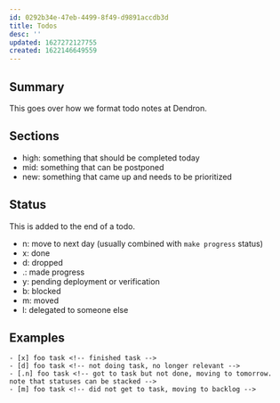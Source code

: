 ```yaml
---
id: 0292b34e-47eb-4499-8f49-d9891accdb3d
title: Todos
desc: ''
updated: 1627272127755
created: 1622146649559
---
```


## Summary

This goes over how we format todo notes at Dendron.

## Sections
- high: something that should be completed today
- mid: something that can be postponed
- new: something that came up and needs to be prioritized

## Status

This is added to the end of a todo. 

- n: move to next day (usually combined with `make progress` status)
- x: done
- d: dropped 
- .: made progress
- y: pending deployment or verification
- b: blocked
- m: moved 
- l: delegated to someone else


## Examples

```
- [x] foo task <!-- finished task -->
- [d] foo task <!-- not doing task, no longer relevant -->
- [.n] foo task <!-- got to task but not done, moving to tomorrow. note that statuses can be stacked -->
- [m] foo task <!-- did not get to task, moving to backlog -->
```
